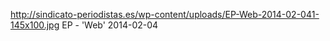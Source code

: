 http://sindicato-periodistas.es/wp-content/uploads/EP-Web-2014-02-041-145x100.jpg
EP - 'Web' 2014-02-04
